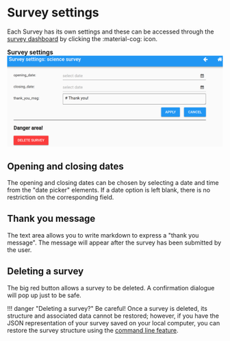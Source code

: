 # Survey settings
Each Survey has its own settings and these can be 
accessed through the [survey dashboard](survey_dev.md#survey-dashboard) by clicking
the :material-cog: icon.

**Survey settings**
![brd](img/sets.png)

## Opening and closing dates
The opening and closing dates can be chosen by
selecting a date and time from the "date picker" elements.
If a date option is left blank, there is no restriction on the
corresponding field.

## Thank you message
The text area allows you to write markdown to express a "thank you message".
The message will appear after the survey has been submitted by the user.

## Deleting a survey
The big red button allows a survey to be deleted. A confirmation
dialogue will pop up just to be safe.

!!! danger "Deleting a survey?"
    Be careful! Once a survey is deleted, its
    structure and associated data cannot be restored; however,
    if you have the JSON representation of your survey 
    saved on your local computer, you can restore the 
    survey structure using the [command line feature](advanced.md).